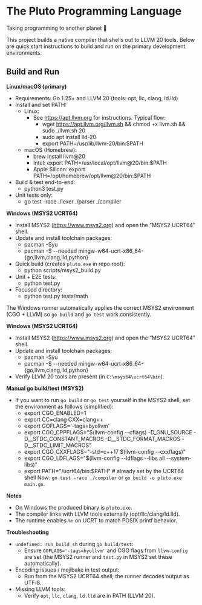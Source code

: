 The Pluto Programming Language
============================== 

Taking programming to another planet 🚀

This project builds a native compiler that shells out to LLVM 20 tools. Below
are quick start instructions to build and run on the primary development
environments.

Build and Run
-------------

**Linux/macOS (primary)**
- Requirements: Go 1.25+ and LLVM 20 (tools: opt, llc, clang, ld.lld)
- Install and set PATH:
  - Linux:
    - See https://apt.llvm.org for instructions. Typical flow:
      - wget https://apt.llvm.org/llvm.sh && chmod +x llvm.sh && sudo ./llvm.sh 20
      - sudo apt install lld-20
      - export PATH=/usr/lib/llvm-20/bin:$PATH
  - macOS (Homebrew):
    - brew install llvm@20
    - Intel: export PATH=/usr/local/opt/llvm@20/bin:$PATH
    - Apple Silicon: export PATH=/opt/homebrew/opt/llvm@20/bin:$PATH
- Build & test end-to-end:
  - python3 test.py
- Unit tests only:
  - go test -race ./lexer ./parser ./compiler

**Windows (MSYS2 UCRT64)**
- Install MSYS2 (https://www.msys2.org) and open the "MSYS2 UCRT64" shell.
- Update and install toolchain packages:
  - pacman -Syu
  - pacman -S --needed mingw-w64-ucrt-x86_64-{go,llvm,clang,lld,python}
- Quick build (creates `pluto.exe` in repo root):
  - python scripts/msys2_build.py
- Unit + E2E tests:
  - python test.py
- Focused directory:
  - python test.py tests/math

The Windows runner automatically applies the correct MSYS2 environment (CGO +
LLVM) so `go build` and `go test` work consistently.

**Windows (MSYS2 UCRT64)**
- Install MSYS2 (https://www.msys2.org) and open the “MSYS2 UCRT64” shell.
- Update and install toolchain packages:
  - pacman -Syu
  - pacman -S --needed mingw-w64-ucrt-x86_64-{go,llvm,clang,lld,python}
- Verify LLVM 20 tools are present (in `C:\msys64\ucrt64\bin`).

**Manual go build/test (MSYS2)**
- If you want to run `go build` or `go test` yourself in the MSYS2 shell,
  set the environment as follows (simplified):
  - export CGO_ENABLED=1
  - export CC=clang CXX=clang++
  - export GOFLAGS='-tags=byollvm'
  - export CGO_CPPFLAGS="$(llvm-config --cflags) -D_GNU_SOURCE -D__STDC_CONSTANT_MACROS -D__STDC_FORMAT_MACROS -D__STDC_LIMIT_MACROS"
  - export CGO_CXXFLAGS="-std=c++17 $(llvm-config --cxxflags)"
  - export CGO_LDFLAGS="$(llvm-config --ldflags --libs all --system-libs)"
  - export PATH="/ucrt64/bin:$PATH"   # already set by the UCRT64 shell
  Now: `go test -race ./compiler` or `go build -o pluto.exe main.go`.


**Notes**
- On Windows the produced binary is `pluto.exe`.
- The compiler links with LLVM tools externally (opt/llc/clang/ld.lld).
- The runtime enables `%n` on UCRT to match POSIX printf behavior.

**Troubleshooting**
- `undefined: run_build_sh` during `go build/test`:
  - Ensure `GOFLAGS='-tags=byollvm'` and CGO flags from `llvm-config` are set
    (the MSYS2 runner and `test.py` in MSYS2 set these automatically).
- Encoding issues / mojibake in test output:
  - Run from the MSYS2 UCRT64 shell; the runner decodes output as UTF‑8.
- Missing LLVM tools:
  - Verify `opt`, `llc`, `clang`, `ld.lld` are in PATH (LLVM 20).
